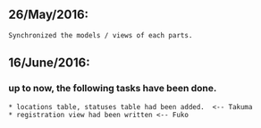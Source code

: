 ## 26/May/2016:
	Synchronized the models / views of each parts.

## 16/June/2016:
### up to now, the following tasks have been done.
	* locations table, statuses table had been added.  <-- Takuma
	* registration view had been written <-- Fuko

